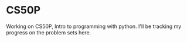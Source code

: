 # CS50P
Working on  CS50P, Intro to programming with python. I'll be tracking my progress on the problem sets here.
